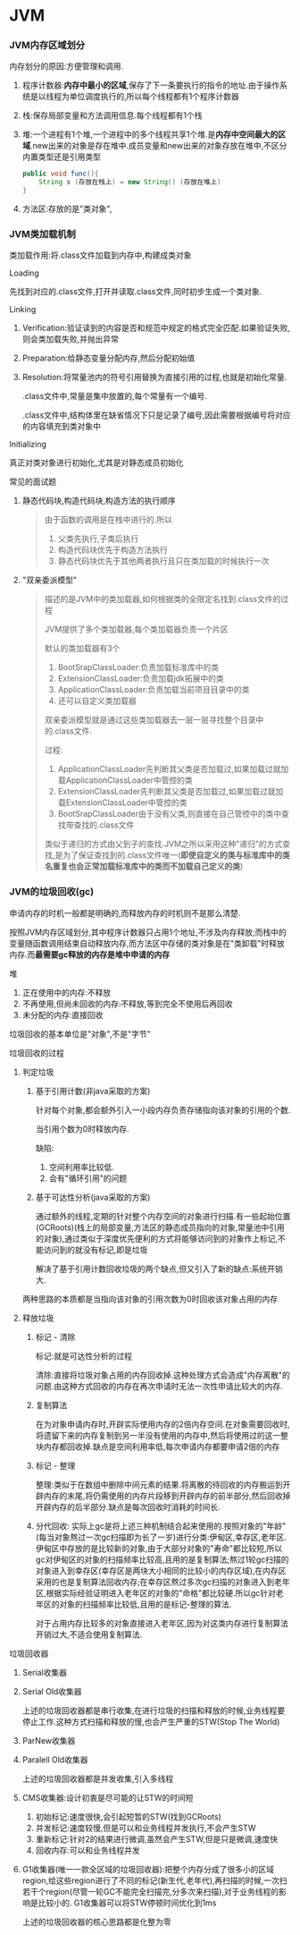 # JVM

### JVM内存区域划分

内存划分的原因:方便管理和调用.

1. 程序计数器:**内存中最小的区域**,保存了下一条要执行的指令的地址.由于操作系统是以线程为单位调度执行的,所以每个线程都有1个程序计数器

2. 栈:保存局部变量和方法调用信息.每个线程都有1个栈

3. 堆:一个进程有1个堆,一个进程中的多个线程共享1个堆.是**内存中空间最大的区域**.new出来的对象是存在堆中.成员变量和new出来的对象存放在堆中,不区分内置类型还是引用类型

   ```java
   public void func(){
       String s (存放在栈上) = new String() (存放在堆上)
   }
   ```

4. 方法区:存放的是"类对象",

### JVM类加载机制

类加载作用:将.class文件加载到内存中,构建成类对象

Loading

先找到对应的.class文件,打开并读取.class文件,同时初步生成一个类对象.

Linking

1. Verification:验证读到的内容是否和规范中规定的格式完全匹配.如果验证失败,则会类加载失败,并抛出异常

2. Preparation:给静态变量分配内存,然后分配初始值

3. Resolution:将常量池内的符号引用替换为直接引用的过程,也就是初始化常量.

   .class文件中,常量是集中放置的,每个常量有一个编号.

   .class文件中,结构体里在缺省情况下只是记录了编号,因此需要根据编号将对应的内容填充到类对象中

Initializing

真正对类对象进行初始化,尤其是对静态成员初始化

常见的面试题

1. 静态代码块,构造代码块,构造方法的执行顺序

   > 由于函数的调用是在栈中进行的.所以
   >
   > 1. 父类先执行,子类后执行
   > 2. 构造代码块优先于构造方法执行
   > 3. 静态代码块优先于其他两者执行且只在类加载的时候执行一次

2. "双亲委派模型"

   > 描述的是JVM中的类加载器,如何根据类的全限定名找到.class文件的过程
   >
   > JVM提供了多个类加载器,每个类加载器负责一个片区
   >
   > 默认的类加载器有3个
   >
   > 1. BootSrapClassLoader:负责加载标准库中的类
   > 2. ExtensionClassLoader:负责加载jdk拓展中的类
   > 3. ApplicationClassLoader:负责加载当前项目目录中的类
   > 4. 还可以自定义类加载器
   >
   > 双亲委派模型就是通过这些类加载器去一层一层寻找整个目录中的.class文件.
   >
   > 过程:
   >
   > 1. ApplicationClassLoader先判断其父类是否加载过,如果加载过就加载ApplicationClassLoader中管控的类
   > 2. ExtensionClassLoader先判断其父类是否加载过,如果加载过就加载ExtensionClassLoader中管控的类
   > 3. BootSrapClassLoader由于没有父类,则直接在自己管控中的类中查找带查找的.class文件
   >
   > 类似于递归的方式由父到子的查找.JVM之所以采用这种"递归"的方式查找,是为了保证查找到的.class文件唯一(**即使自定义的类与标准库中的类名重复也会正常加载标准库中的类而不加载自己定义的类**)

### JVM的垃圾回收(gc)

申请内存的时机一般都是明确的,而释放内存的时机则不是那么清楚.

按照JVM内存区域划分,其中程序计数器只占用1个地址,不涉及内存释放;而栈中的变量随函数调用结束自动释放内存,而方法区中存储的类对象是在"类卸载"时释放内存.而**最需要gc释放的内存是堆中申请的内存**

堆

1. 正在使用中的内存:不释放
2. 不再使用,但尚未回收的内存:不释放,等到完全不使用后再回收
3. 未分配的内存:直接回收

垃圾回收的基本单位是"对象",不是"字节"



垃圾回收的过程

1. 判定垃圾

   1. 基于引用计数(非java采取的方案)

      针对每个对象,都会额外引入一小段内存负责存储指向该对象的引用的个数.

      当引用个数为0时释放内存.

      缺陷:

      1. 空间利用率比较低.
      2. 会有"循环引用"的问题

   2. 基于可达性分析(java采取的方案)

      通过额外的线程,定期的针对整个内存空间的对象进行扫描.有一些起始位置(GCRoots)(栈上的局部变量,方法区的静态成员指向的对象,常量池中引用的对象),通过类似于深度优先便利的方式将能够访问到的对象作上标记,不能访问到的就没有标记,即是垃圾

      解决了基于引用计数回收垃圾的两个缺点,但又引入了新的缺点:系统开销大.

   两种思路的本质都是当指向该对象的引用次数为0时回收该对象占用的内存

2. 释放垃圾

   1. 标记 - 清除

      标记:就是可达性分析的过程

      清除:直接将垃圾对象占用的内存回收掉.这种处理方式会造成"内存离散"的问题.由这种方式回收的内存在再次申请时无法一次性申请比较大的内存.

   2. 复制算法

      在为对象申请内存时,开辟实际使用内存的2倍内存空间.在对象需要回收时,将遗留下来的内存复制到另一半没有使用的内存中,然后将使用过的这一整块内存都回收掉.缺点是空间利用率低,每次申请内存都要申请2倍的内存

   3. 标记 - 整理

      整理:类似于在数组中删除中间元素的结果.将离散的待回收的内存搬运到开辟内存的末尾,将仍需使用的内存片段移到开辟内存的前半部分,然后回收掉开辟内存的后半部分.缺点是每次回收时消耗的时间长.

   4. 分代回收: 实际上gc是将上述三种机制结合起来使用的.按照对象的"年龄"(每当对象熬过一次gc扫描即为长了一岁)进行分类:伊甸区,幸存区,老年区.伊甸区中存放的是比较新的对象,由于大部分对象的"寿命"都比较短,所以gc对伊甸区的对象的扫描频率比较高,且用的是复制算法;熬过1轮gc扫描的对象进入到幸存区(幸存区是两块大小相同的比较小的内存区域),在内存区采用的也是复制算法回收内存;在幸存区熬过多次gc扫描的对象进入到老年区,根据实际经验证明进入老年区的对象的"命格"都比较硬.所以gc针对老年区的对象的扫描频率比较低,且用的是标记-整理的算法.

      对于占用内存比较多的对象直接进入老年区,因为对这类内存进行复制算法开销过大,不适合使用复制算法.

垃圾回收器

1. Serial收集器

2. Serial Old收集器

   上述的垃圾回收器都是串行收集,在进行垃圾的扫描和释放的时候,业务线程要停止工作.这种方式扫描和释放的慢,也会产生严重的STW(Stop The World)

3. ParNew收集器

4. Paralell Old收集器

   上述的垃圾回收器都是并发收集,引入多线程

5. CMS收集器:设计初衷是尽可能的让STW的时间短

   1. 初始标记:速度很快,会引起短暂的STW(找到GCRoots)
   2. 并发标记:速度较慢,但是可以和业务线程并发执行,不会产生STW
   3. 重新标记:针对2的结果进行微调,虽然会产生STW,但是只是微调,速度快
   4. 回收内存:可以和业务线程并发

6. G1收集器(唯一一款全区域的垃圾回收器):把整个内存分成了很多小的区域region,给这些region进行了不同的标记(新生代,老年代),再扫描的时候,一次扫若干个region(尽管一轮GC不能完全扫描完,分多次来扫描),对于业务线程的影响是比较小的.    G1收集器可以将STW停顿时间优化到1ms

   上述的垃圾回收器的核心思路都是化整为零

